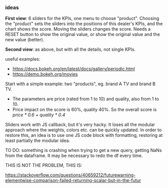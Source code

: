 ### ideas

__First view__: 6 sliders for the KPIs, one menu to choose "product". Choosing the "product" sets the sliders into the positions of this dealer's KPIs, and the chart shows the score.
Moving the sliders changes the score. Needs a RESET button to show the original value, or show the original value and the new value (better).

__Second view__: as above, but with all the details, not single KPIs.

useful examples: 
* https://docs.bokeh.org/en/latest/docs/gallery/periodic.html
* https://demo.bokeh.org/movies

Start with a simple example: two "products", eg. brand A TV and brand B TV. 
* The parameters are price (rated from 1 to 10) and quality, also from 1 to 10. 
* Price impact on the score is 60%, quality 40%. So the overall score is\
   _price * 0.6 + quality * 0.4_

Sliders work with JS callback, but it's very hacky. It loses all the modular approach where the weights, colors etc. can be quickly updated. 
In order to restore this, an idea is to use one JS code block with formatting, restoring at least partially the modular idea. 


TO DO: something is crashing when trying to get a new query, getting NaNs from the dataframe. It may be necessary to redo the df every time.

THIS IS NOT THE PROBLEM, THIS IS:

https://stackoverflow.com/questions/40659212/futurewarning-elementwise-comparison-failed-returning-scalar-but-in-the-futur
	